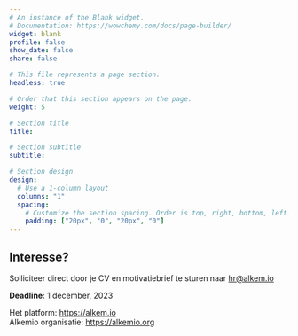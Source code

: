 ```yaml
---
# An instance of the Blank widget.
# Documentation: https://wowchemy.com/docs/page-builder/
widget: blank
profile: false
show_date: false
share: false

# This file represents a page section.
headless: true

# Order that this section appears on the page.
weight: 5

# Section title
title: 

# Section subtitle
subtitle: 

# Section design
design:
  # Use a 1-column layout
  columns: "1"
  spacing:
    # Customize the section spacing. Order is top, right, bottom, left.
    padding: ["20px", "0", "20px", "0"]
---
```

<h2 class="text-center"> Interesse? </h2>

Solliciteer direct door je CV en motivatiebrief te sturen naar hr@alkem.io

**Deadline**: 1 december, 2023
                    
Het platform: https://alkem.io      
Alkemio organisatie: https://alkemio.org
